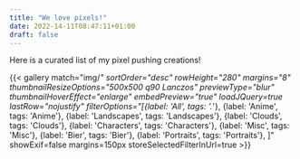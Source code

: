 ```yaml
---
title: "We love pixels!"
date: 2022-14-11T08:47:11+01:00
draft: false
---
```


Here is a curated list of my pixel pushing creations!

{{< gallery match="img/*" sortOrder="desc" rowHeight="280" margins="8" thumbnailResizeOptions="500x500 q90 Lanczos" previewType="blur" thumbnailHoverEffect="enlarge" embedPreview="true" loadJQuery=true lastRow="nojustify" filterOptions="[{label: 'All', tags: '.*'}, {label: 'Anime', tags: 'Anime'}, {label: 'Landscapes', tags: 'Landscapes'}, {label: 'Clouds', tags: 'Clouds'}, {label: 'Characters', tags: 'Characters'}, {label: 'Misc', tags: 'Misc'}, {label: 'Bier', tags: 'Bier'}, {label: 'Portraits', tags: 'Portraits'}, ]" showExif=false margins=150px storeSelectedFilterInUrl=true >}}
